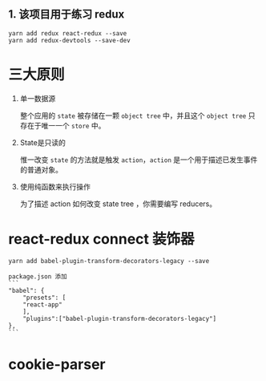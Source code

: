 ## 1. 该项目用于练习 redux

    yarn add redux react-redux --save
    yarn add redux-devtools --save-dev

# 三大原则

 1. 单一数据源  

      整个应用的 `state` 被存储在一颗 `object tree` 中，并且这个 `object tree` 只存在于唯一一个 `store` 中。

 2. State是只读的  

      惟一改变 `state` 的方法就是触发 `action`，`action` 是一个用于描述已发生事件的普通对象。   

 3. 使用纯函数来执行操作  

      为了描述 action 如何改变 state tree ，你需要编写 reducers。


# react-redux connect 装饰器

    yarn add babel-plugin-transform-decorators-legacy --save

    package.json 添加
    ```
    "babel": {
        "presets": [
        "react-app"
        ],
        "plugins":["babel-plugin-transform-decorators-legacy"]
    },
    ```
# cookie-parser
